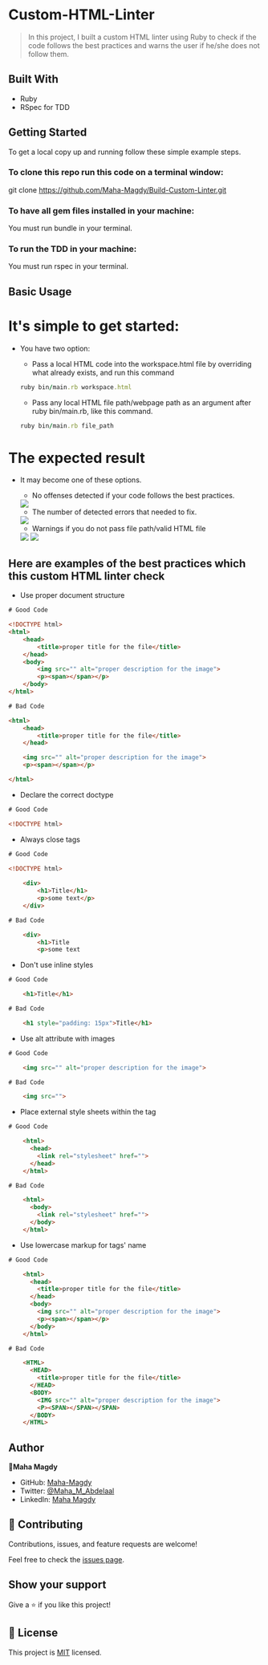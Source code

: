 # Custom-HTML-Linter

> In this project, I built a custom HTML linter using Ruby to check if the code follows the best practices and warns the user if he/she does not follow them.

## Built With

- Ruby
- RSpec for TDD

## Getting Started

To get a local copy up and running follow these simple example steps.

### To clone this repo run this code on a terminal window: 

git clone https://github.com/Maha-Magdy/Build-Custom-Linter.git

### To have all gem files installed in your machine:

You must run bundle in your terminal.

### To run the TDD in your machine:

You must run rspec in your terminal.

## Basic Usage

# It's simple to get started:
* You have two option:

    * Pass a local HTML code into the workspace.html file by overriding what already exists, and run this command

    ```ruby
    ruby bin/main.rb workspace.html
    ```

    * Pass any local HTML file path/webpage path as an argument after ruby bin/main.rb, like this command.

    ```ruby
    ruby bin/main.rb file_path
    ```
# The expected result
* It may become one of these options.
    * No offenses detected if your code follows the best practices.
    <img src="./images/no-offenses-detected.png">

    * The number of detected errors that needed to fix.
    <img src="./images/error-detected.png">

    * Warnings if you do not pass file path/valid HTML file
    <img src="./images/no-file-passed-warning.png">
    
    <img src="./images/no-vaild-file.png">

## Here are examples of the best practices which this custom HTML linter check

* Use proper document structure

~~~html
# Good Code

<!DOCTYPE html>
<html>
    <head>
        <title>proper title for the file</title>
    </head>
    <body>
        <img src="" alt="proper description for the image">
        <p><span></span></p>
    </body>
</html>

# Bad Code

<html>
    <head>
        <title>proper title for the file</title>
    </head>

    <img src="" alt="proper description for the image">
    <p><span></span></p>

</html>
~~~

* Declare the correct doctype

~~~html
# Good Code

<!DOCTYPE html>
~~~

* Always close tags

~~~html
# Good Code

<!DOCTYPE html>
    
    <div>
        <h1>Title</h1>
        <p>some text</p>
    </div>

# Bad Code

    <div>
        <h1>Title
        <p>some text
~~~

* Don't use inline styles

~~~html
# Good Code

    <h1>Title</h1>

# Bad Code

    <h1 style="padding: 15px">Title</h1>
~~~

* Use alt attribute with images

~~~html
# Good Code

    <img src="" alt="proper description for the image">

# Bad Code

    <img src="">
~~~

* Place external style sheets within the <head> tag

~~~html
# Good Code

    <html>
      <head>
        <link rel="stylesheet" href="">
      </head>
    </html>

# Bad Code

    <html>
      <body>
        <link rel="stylesheet" href="">
      </body>
    </html>
~~~

* Use lowercase markup for tags' name

~~~html
# Good Code

    <html>
      <head>
        <title>proper title for the file</title>
      </head>
      <body>
        <img src="" alt="proper description for the image">
        <p><span></span></p>
      </body>
    </html>

# Bad Code

    <HTML>
      <HEAD>
        <title>proper title for the file</title>
      </HEAD>
      <BODY>
        <IMG src="" alt="proper description for the image">
        <P><SPAN></SPAN></SPAN>
      </BODY>
    </HTML>
~~~

## Author

👤**Maha Magdy**

- GitHub: [Maha-Magdy](https://github.com/Maha-Magdy)
- Twitter: [@Maha_M_Abdelaal](https://twitter.com/Maha_M_Abdelaal)
- LinkedIn: [Maha Magdy](https://www.linkedin.com/in/maha-magdy-18a8a7116/)

## 🤝 Contributing

Contributions, issues, and feature requests are welcome!

Feel free to check the [issues page](https://github.com/Maha-Magdy/Build-Custom-Linter/issues).

## Show your support

Give a ⭐️ if you like this project!

## 📝 License

This project is [MIT](./LICENSE) licensed.
